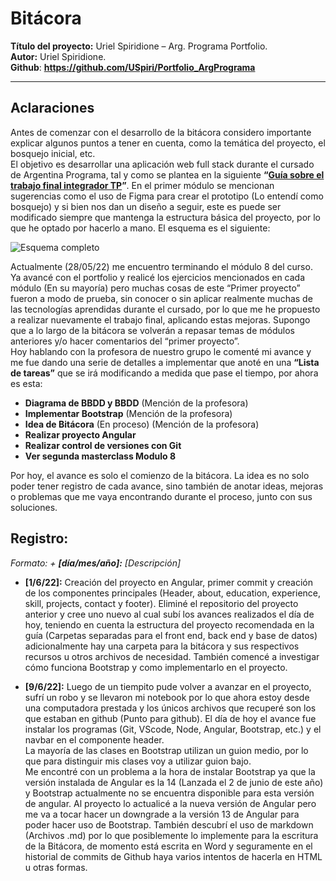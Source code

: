 # **Bitácora**
**Título del proyecto:** Uriel Spiridione – Arg. Programa Portfolio.   
**Autor:** Uriel Spiridione.  
**Github**: **https://github.com/USpiri/Portfolio_ArgPrograma**  

* * * 
## **Aclaraciones**
Antes de comenzar con el desarrollo de la bitácora considero importante explicar algunos puntos a tener en cuenta, como la temática del proyecto, el bosquejo inicial, etc.  
El objetivo es desarrollar una aplicación web full stack durante el cursado de Argentina Programa, tal y como se plantea en la siguiente **“[Guía sobre el trabajo final integrador TP](https://argentinaprograma.inti.gob.ar/mod/resource/view.php?id=1033)”**. En el primer módulo se mencionan sugerencias como el uso de Figma para crear el prototipo (Lo entendí como bosquejo) y si bien nos dan un diseño a seguir, este es puede ser modificado siempre que mantenga la estructura básica del proyecto, por lo que he optado por hacerlo a mano. El esquema es el siguiente:  
  
![Esquema completo](Completo1.jpg)  
  
Actualmente (28/05/22) me encuentro terminando el módulo 8 del curso. Ya avancé con el portfolio y realicé los ejercicios mencionados en cada módulo (En su mayoría) pero muchas cosas de este “Primer proyecto” fueron a modo de prueba, sin conocer o sin aplicar realmente muchas de las tecnologías aprendidas durante el cursado, por lo que me he propuesto a realizar nuevamente el trabajo final, aplicando estas mejoras. Supongo que a lo largo de la bitácora se volverán a repasar temas de módulos anteriores y/o hacer comentarios del “primer proyecto”.  
Hoy hablando con la profesora de nuestro grupo le comenté mi avance y me fue dando una serie de detalles a implementar que anoté en una **“Lista de tareas”** que se irá modificando a medida que pase el tiempo, por ahora es esta:
+ **Diagrama de BBDD y BBDD** (Mención de la profesora)
+ **Implementar Bootstrap** (Mención de la profesora)
+ **Idea de Bitácora** (En proceso) (Mención de la profesora)
+ **Realizar proyecto Angular**
+ **Realizar control de versiones con Git**
+ **Ver segunda masterclass Modulo 8**  

Por hoy, el avance es solo el comienzo de la bitácora. La idea es no solo poder tener registro de cada avance, sino también de anotar ideas, mejoras o problemas que me vaya encontrando durante el proceso, junto con sus soluciones.  

## **Registro:** 
*Formato: + **[día/mes/año]:** [Descripción]*  

+ **[1/6/22]:** Creación del proyecto en Angular, primer commit y creación de los componentes principales (Header, about, education, experience, skill, projects, contact y footer). Eliminé el repositorio del proyecto anterior y cree uno nuevo al cual subí los avances realizados el día de hoy, teniendo en cuenta la estructura del proyecto recomendada en la guía (Carpetas separadas para el front end, back end y base de datos) adicionalmente hay una carpeta para la bitácora y sus respectivos recursos u otros archivos de necesidad. También comencé a investigar cómo funciona Bootstrap y como implementarlo en el proyecto.  

+ **[9/6/22]:** Luego de un tiempito pude volver a avanzar en el proyecto, sufrí un robo y se llevaron mi notebook por lo que ahora estoy desde una computadora prestada y los únicos archivos que recuperé son los que estaban en github (Punto para github). El día de hoy el avance fue instalar los programas (Git, VScode, Node, Angular, Bootstrap, etc.) y el navbar en el componente header.  
La mayoría de las clases en Bootstrap utilizan un guion medio, por lo que para distinguir mis clases voy a utilizar guion bajo.  
Me encontré con un problema a la hora de instalar Bootstrap ya que la versión instalada de Angular es la 14 (Lanzada el 2 de junio de este año) y Bootstrap actualmente no se encuentra disponible para esta versión de angular. Al proyecto lo actualicé a la nueva versión de Angular pero me va a tocar hacer un downgrade a la versión 13 de Angular para poder hacer uso de Bootstrap. También descubrí el uso de markdown (Archivos .md) por lo que posiblemente lo implemente para la escritura de la Bitácora, de momento está escrita en Word y seguramente en el historial de commits de Github haya varios intentos de hacerla en HTML u otras formas.


